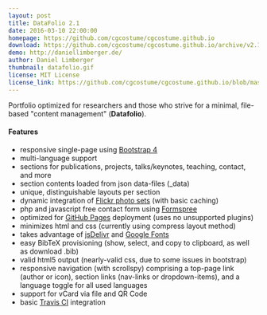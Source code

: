 ```yaml
---
layout: post
title: DataFolio 2.1
date: 2016-03-10 22:00:00
homepage: https://github.com/cgcostume/cgcostume.github.io
download: https://github.com/cgcostume/cgcostume.github.io/archive/v2.1.zip
demo: http://daniellimberger.de/
author: Daniel Limberger
thumbnail: datafolio.gif
license: MIT License
license_link: https://github.com/cgcostume/cgcostume.github.io/blob/master/LICENSE
---
```


Portfolio optimized for researchers and those who strive for a minimal, file-based "content management" (**Datafolio**).

#### Features

* responsive single-page using [Bootstrap 4](http://v4-alpha.getbootstrap.com/)
* multi-language support
* sections for publications, projects, talks/keynotes, teaching, contact, and more
* section contents loaded from json data-files (_data)
* unique, distinguishable layouts per section
* dynamic integration of [Flickr photo sets](https://www.flickr.com/services/api/) (with basic caching)
* php and javascript free contact form using [Formspree](http://formspree.io/)
* optimized for [GitHub Pages](https://pages.github.com/) deployment (uses no unsupported plugins)
* minimizes html and css (currently using compress layout method)
* takes advantage of [jsDelivr](https://www.jsdelivr.com/) and [Google Fonts](https://www.google.com/fonts)
* easy BibTeX provisioning (show, select, and copy to clipboard, as well as download .bib)
* valid html5 output (nearly-valid css, due to some issues in bootstrap)
* responsive navigation (with scrollspy) comprising a top-page link (author or icon), section links (nav-links or dropdown-items), and a language toggle for all used languages
* support for vCard via file and QR Code
* basic [Travis CI](https://travis-ci.org/) integration

